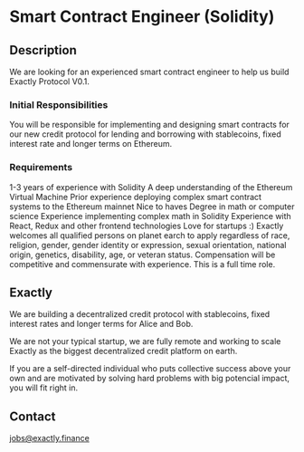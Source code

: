 # Smart Contract Engineer (Solidity)

## Description

We are looking for an experienced smart contract engineer to help us build Exactly Protocol V0.1.

### Initial Responsibilities

You will be responsible for implementing and designing smart contracts for our new credit protocol for lending and borrowing with stablecoins, fixed interest rate and longer terms on Ethereum.

### Requirements

1-3 years of experience with Solidity
A deep understanding of the Ethereum Virtual Machine
Prior experience deploying complex smart contract systems to the Ethereum mainnet
Nice to haves
Degree in math or computer science
Experience implementing complex math in Solidity
Experience with React, Redux and other frontend technologies
Love for startups :)
Exactly welcomes all qualified persons on planet earch to apply regardless of race, religion, gender, gender identity or expression, sexual orientation, national origin, genetics, disability, age, or veteran status. Compensation will be competitive and commensurate with experience. This is a full time role.

## Exactly

We are building a decentralized credit protocol with stablecoins, fixed interest rates and longer terms for Alice and Bob. 

We are not your typical startup, we are fully remote and working to scale Exactly as the biggest decentralized credit platform on earth.

If you are a self-directed individual who puts collective success above your own and are motivated by solving hard problems with big potencial impact, you will fit right in.

## Contact

jobs@exactly.finance
